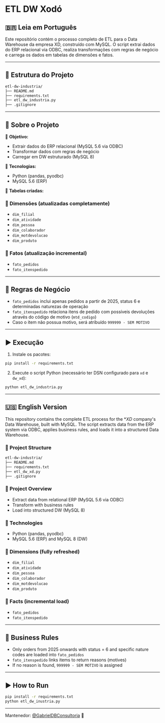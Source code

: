 # ETL DW Xodó

## 🇧🇷 Leia em Português

Este repositório contém o processo completo de ETL para o Data Warehouse da empresa XD, construído com MySQL. O script extrai dados do ERP relacional via ODBC, realiza transformações com regras de negócio e carrega os dados em tabelas de dimensões e fatos.

---

## 📁 Estrutura do Projeto
```bash
etl-dw-industria/
├── README.md
├── requirements.txt
├── etl_dw_industria.py
├── .gitignore
```

---

## 📌 Sobre o Projeto

📌 **Objetivo:**
- Extrair dados do ERP relacional (MySQL 5.6 via ODBC)
- Transformar dados com regras de negócio
- Carregar em DW estruturado (MySQL 8)

📌 **Tecnologias:**
- Python (pandas, pyodbc)
- MySQL 5.6 (ERP)

📌 **Tabelas criadas:**
### 🔹 Dimensões (atualizadas completamente)
- `dim_filial`
- `dim_atividade`
- `dim_pessoa`
- `dim_colaborador`
- `dim_motdevolucao`
- `dim_produto`

### 🔸 Fatos (atualização incremental)
- `fato_pedidos`
- `fato_itenspedido`

---

## 🧠 Regras de Negócio

- `fato_pedidos` inclui apenas pedidos a partir de 2025, status 6 e determinadas naturezas de operação
- `fato_itenspedido` relaciona itens de pedido com possíveis devoluções através do código de motivo (`mtd_codigo`)
- Caso o item não possua motivo, será atribuído `999999 - SEM MOTIVO`

---

## ▶️ Execução

1. Instale os pacotes:
```bash
pip install -r requirements.txt
```

2. Execute o script Python (necessário ter DSN configurado para `xd` e `dw_xd`):
```bash
python etl_dw_industria.py
```

---

## 🇺🇸 English Version

This repository contains the complete ETL process for the **XD* company's Data Warehouse, built with MySQL. The script extracts data from the ERP system via ODBC, applies business rules, and loads it into a structured Data Warehouse.

### 📁 Project Structure
```bash
etl-dw-industria/
├── README.md
├── requirements.txt
├── etl_dw_xd.py
├── .gitignore
```

### 📌 Project Overview
- Extract data from relational ERP (MySQL 5.6 via ODBC)
- Transform with business rules
- Load into structured DW (MySQL 8)

### 📌 Technologies
- Python (pandas, pyodbc)
- MySQL 5.6 (ERP) and MySQL 8 (DW)

### 🔹 Dimensions (fully refreshed)
- `dim_filial`
- `dim_atividade`
- `dim_pessoa`
- `dim_colaborador`
- `dim_motdevolucao`
- `dim_produto`

### 🔸 Facts (incremental load)
- `fato_pedidos`
- `fato_itenspedido`

---

## 🧠 Business Rules
- Only orders from 2025 onwards with status = 6 and specific nature codes are loaded into `fato_pedidos`
- `fato_itenspedido` links items to return reasons (motives)
- If no reason is found, `999999 - SEM MOTIVO` is assigned

---

## ▶️ How to Run
```bash
pip install -r requirements.txt
python etl_dw_inustria.py
```

---

Mantenedor: [@GabrielDBConsultoria](https://github.com/GabrielDBConsultoria) 💼
